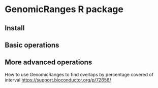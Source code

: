 # GenomicRanges R package

## Install


## Basic operations


## More advanced operations

How to use GenomicRanges to find overlaps by percentage covered of interval
https://support.bioconductor.org/p/72656/
